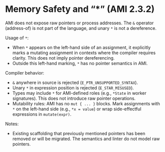 # Memory Safety and “*” (AMI 2.3.2)

AMI does not expose raw pointers or process addresses. The `&` operator (address-of) is not part of the language, and unary `*` is not a dereference.

Usage of `*`:

- When `*` appears on the left-hand side of an assignment, it explicitly marks a mutating assignment in contexts where the compiler requires clarity. This does not imply pointer dereferencing.
- Outside this left-hand marking, `*` has no pointer semantics in AMI.

Compiler behavior:

- `&` anywhere in source is rejected (`E_PTR_UNSUPPORTED_SYNTAX`).
- Unary `*` in expression position is rejected (`E_STAR_MISUSED`).
- Types may include `*` for AMI-defined roles (e.g., `*State` in worker signatures). This does not introduce raw pointer operations.
- Mutability rules: AMI has no `mut { ... }` blocks. Mark assignments with `*` on the left-hand side (e.g., `*x = value`) or wrap side-effectful expressions in `mutate(expr)`.

Notes:

- Existing scaffolding that previously mentioned pointers has been removed or will be migrated. The semantics and linter do not model raw pointers.
